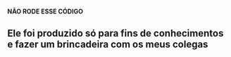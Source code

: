 #### NÃO RODE ESSE CÓDIGO 

## Ele foi produzido só para fins de conhecimentos e fazer um brincadeira com os meus colegas
